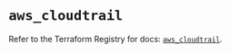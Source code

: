 # `aws_cloudtrail`

Refer to the Terraform Registry for docs: [`aws_cloudtrail`](https://registry.terraform.io/providers/hashicorp/aws/6.2.0/docs/resources/cloudtrail).
